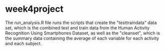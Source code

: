 # week4project

The run_analysis.R file runs the scripts that create the "testtraindata" data set, which is the combined test and train data from the Human Activity Recognition Using Smartphones Dataset, as well as the "cleanset", which is the summary data containing the average of each variable for each activity and each subject.
